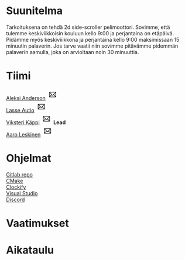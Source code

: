 # Suunitelma

Tarkoituksena on tehdä 2d side-scroller pelimoottori.
Sovimme, että tulemme keskiviikkoisin kouluun kello 9:00 ja perjantaina on etäpäivä. Pidämme myös keskiviiikkona ja perjantaina kello 9:00 maksimissaan 15 minuutin palaverin.
Jos tarve vaatii niin sovimme pitävämme pidemmän palaverin aamulla, joka on arvioltaan noin 30 minuuttia.

# Tiimi

[Aleksi Anderson](https://repo.kamit.fi/aleksiand) [<img src="Email.png" width="30" height="30">](mailto:aleksianderson@kamk.fi)  
[Lasse Autio](https://repo.kamit.fi/lasseaut) [<img src="Email.png" width="30" height="30">](mailto:lasseautio@kamk.fi)  
[Viksteri Käppi](https://repo.kamit.fi/viksterikap) [<img src="Email.png" width="30" height="30">](mailto:viksterikappi@kamk.fi) **Lead**  
[Aaro Leskinen](https://repo.kamit.fi/aaroles) [<img src="Email.png" width="30" height="30">](mailto:aaroleskinen@kamk.fi)


# Ohjelmat

[Gitlab repo](https://repo.kamit.fi/)  
[CMake](https://cmake.org/)  
[Clockify](https://clockify.me/)  
[Visual Studio](https://visualstudio.microsoft.com/)  
[Discord](https://discord.com/login)

# Vaatimukset

# Aikataulu
